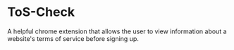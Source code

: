 # ToS-Check
A helpful chrome extension that allows the user to view information about a website's terms of service before signing up.

